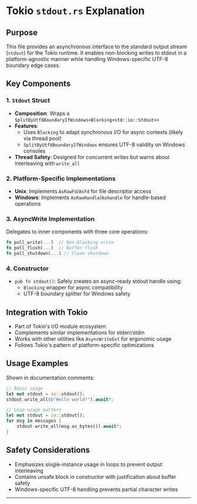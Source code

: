 # Tokio `stdout.rs` Explanation

## Purpose
This file provides an asynchronous interface to the standard output stream (`stdout`) for the Tokio runtime. It enables non-blocking writes to stdout in a platform-agnostic manner while handling Windows-specific UTF-8 boundary edge cases.

## Key Components

### 1. `Stdout` Struct
- **Composition**: Wraps a `SplitByUtf8BoundaryIfWindows<Blocking<std::io::Stdout>>`
- **Features**:
  - Uses `Blocking` to adapt synchronous I/O for async contexts (likely via thread pool)
  - `SplitByUtf8BoundaryIfWindows` ensures UTF-8 validity on Windows consoles
- **Thread Safety**: Designed for concurrent writes but warns about interleaving with `write_all`

### 2. Platform-Specific Implementations
- **Unix**: Implements `AsRawFd`/`AsFd` for file descriptor access
- **Windows**: Implements `AsRawHandle`/`AsHandle` for handle-based operations

### 3. AsyncWrite Implementation
Delegates to inner components with three core operations:
```rust
fn poll_write(...)  // Non-blocking write
fn poll_flush(...)  // Buffer flush
fn poll_shutdown(...) // Clean shutdown
```

### 4. Constructor
- `pub fn stdout()`: Safely creates an async-ready stdout handle using:
  - `Blocking` wrapper for async compatibility
  - UTF-8 boundary splitter for Windows safety

## Integration with Tokio
- Part of Tokio's I/O module ecosystem
- Complements similar implementations for stderr/stdin
- Works with other utilities like `AsyncWriteExt` for ergonomic usage
- Follows Tokio's pattern of platform-specific optimizations

## Usage Examples
Shown in documentation comments:
```rust
// Basic usage
let mut stdout = io::stdout();
stdout.write_all(b"Hello world!").await?;

// Loop usage pattern
let mut stdout = io::stdout();
for msg in messages {
    stdout.write_all(msg.as_bytes()).await?;
}
```

## Safety Considerations
- Emphasizes single-instance usage in loops to prevent output interleaving
- Contains unsafe block in constructor with justification about buffer safety
- Windows-specific UTF-8 handling prevents partial character writes

---
